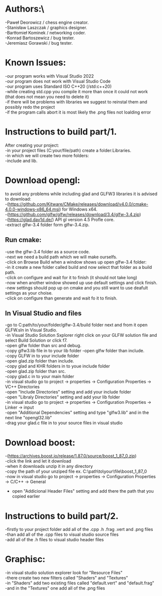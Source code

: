 # Authors:\
-Paweł Deorowicz / chess engine creator.  
-Stanisław Laszczak / graphics designer.  
-Bartłomieł Kominek / networking coder.  
-Konrad Bartoszewicz / bug tester.  
-Jeremiasz Gorawski / bug tester.  


# Known Issues:  
-our program works with Visual Studio 2022  
-our program does not work with Visual Studio Code  
-our program uses Standard ISO C++20 (/std:c++20)  
-while creating std.cpp you compile it more than once it could not work (that does not mean you need to delete it)  
-if there will be problems with libraries we suggest to reinstal them and possibly redo the project  
-if the program calls abort it is most likely the .png files not loalding error

# Instructions to build part/1.  
After creating your project:  
-in your project files (C:your/file/path) create a folder:Libraries.  
-in which we will create two more folders:  
-include and lib.  

# Download opengl:  
to avoid any problems while including glad and GLFW3 libraries it is advised to download:  
-(https://github.com/Kitware/CMake/releases/download/v4.0.0/cmake-4.0.0-windows-x86_64.msi) for Windows x64.  
-(https://github.com/glfw/glfw/releases/download/3.4/glfw-3.4.zip)  
-(https://glad.dav1d.de/) API gl version 4.5 Profle core.  
-extract glfw-3.4 folder form glfw-3.4.zip.  
 ## Run cmake:  
  -use the glfw-3.4 folder as a source code.  
  -next we need a build path which we will make ourselfs.  
  -click on Browse Build when a window shows up open glfw-3.4 folder:  
   -in it create a new folder called build and now select that folder as a build path.  
  -click on configure and wait for it to finish (it should not take long)  
  -now when another window showed up use default settings and click finish.  
  -new settings should pop up on cmake and you still want to use deafult settings as your choise.  
  -click on configure than generate and wait fo it to finish.  
 ## In Visual Studio and files
 -go to C:path/to/your/folder/glfw-3.4/build folder next and from it open GLFW.sln in Visual Studio.  
 -in Visual Studio Solution Sxplorer right click on your GLFW solution file and select Build Solution or click f7.  
 -open glfw folder than src and debug.  
 -copy glfw3.lib file in to your lib folder 
 -open glfw folder than include.  
 -copy GLFW in to your include folder  
 -open glad.zip folder than include.  
 -copy glad and KHR folders in to youe include folder  
 -open glad.zip folder than src.  
 -copy glad.c in to your main folder  
 -in visual studio go to project -> properties -> Configuration Properties -> VC++ Directories  
 -open "Include Directories" setting and add your include folder  
 -open "Libraly Directories" setting and add your lib folder  
 -in visual studio go to project -> properties -> Configuration Properties -> Linker -> input  
 -open "Additional Dependencies" setting and type "glfw3.lib" and in the next line "opengl32.lib"  
 -drag your glad.c file in to your source files in visual studio  
    
 
# Download boost:  
-(https://archives.boost.io/release/1.87.0/source/boost_1_87_0.zip)  
-click the link and let it download  
-when it downloads unzip it in any directory  
-copy the path of your unziped file ex. C:\path\to\your\file\boost_1_87_0  
-now in visual studio go to project -> properties -> Configuration Properties -> C/C++ -> General  
- open "Addicional Header Files" setting and add there the path that you copied earlier


# Instructions to build part/2.  
-firstly to your project folder add all of the .cpp .h .frag .vert and .png files  
-than add all of the .cpp files to visual studio source files  
-add all of the .h files to visual studio header files  

# Graphisc:
-in visual studio solution explorer look for "Resource Files"  
-there create two new filters called "Shaders" and "Textures"  
-in "Shaders" add two existing files called "default.vert" and "default.frag"  
-and in the "Textures" one add all of the .png files  

 



